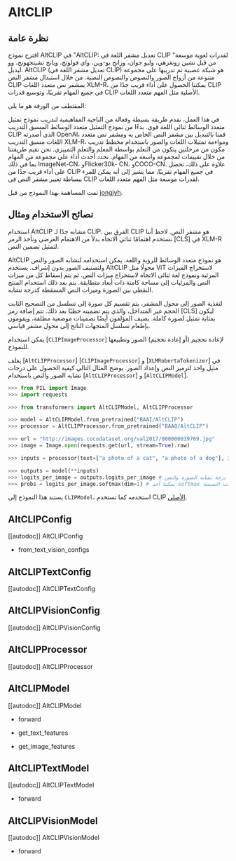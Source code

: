 # AltCLIP

## نظرة عامة
اقترح نموذج AltCLIP في "AltCLIP: تعديل مشفر اللغة في CLIP لقدرات لغوية موسعة" من قبل تشين زونغزهي، وليو جوان، وزانج بو-وين، واي فولونج، ويانج تشينجهونج، وو ليديل. AltCLIP (تعديل مشفر اللغة في CLIP) هو شبكة عصبية تم تدريبها على مجموعة متنوعة من أزواج الصور والنصوص والنصوص النصية. من خلال استبدال مشفر النص CLIP بمشفر نص متعدد اللغات XLM-R، يمكننا الحصول على أداء قريب جدًا من CLIP في جميع المهام تقريبًا، وتوسيع قدرات CLIP الأصلية مثل الفهم متعدد اللغات.

المقتطف من الورقة هو ما يلي:

في هذا العمل، نقدم طريقة بسيطة وفعالة من الناحية المفاهيمية لتدريب نموذج تمثيل متعدد الوسائط ثنائي اللغة قوي. بدءًا من نموذج التمثيل متعدد الوسائط المسبق التدريب CLIP الذي أصدرته OpenAI، قمنا بالتبديل بين مشفر النص الخاص به ومشفر نص متعدد اللغات مسبق التدريب XLM-R، ومواءمة تمثيلات اللغات والصور باستخدام مخطط تدريب مكون من مرحلتين يتكون من التعلم بواسطة المعلم والتعلم التمييزي. نحن نقيم طريقتنا من خلال تقييمات لمجموعة واسعة من المهام. نحدد أحدث أداء على مجموعة من المهام بما في ذلك ImageNet-CN، وFlicker30k- CN، وCOCO-CN. علاوة على ذلك، نحصل على أداء قريب جدًا من CLIP في جميع المهام تقريبًا، مما يشير إلى أنه يمكن للمرء ببساطة تغيير مشفر النص في CLIP لقدرات موسعة مثل الفهم متعدد اللغات.

تمت المساهمة بهذا النموذج من قبل [jongjyh](https://huggingface.co/jongjyh).

## نصائح الاستخدام ومثال

استخدام AltCLIP مشابه جدًا لـ CLIP. الفرق بين CLIP هو مشفر النص. لاحظ أننا نستخدم اهتمامًا ثنائي الاتجاه بدلاً من الاهتمام العرضي ونأخذ الرمز [CLS] في XLM-R لتمثيل تضمين النص.

AltCLIP هو نموذج متعدد الوسائط للرؤية واللغة. يمكن استخدامه لتشابه الصور والنص ولتصنيف الصور بدون إشراف. يستخدم AltCLIP محولًا مثل ViT لاستخراج الميزات المرئية ونموذج لغة ثنائي الاتجاه لاستخراج ميزات النص. ثم يتم إسقاط كل من ميزات النص والمرئيات إلى مساحة كامنة ذات أبعاد متطابقة. يتم بعد ذلك استخدام المنتج النقطي بين الصورة وميزات النص المسقطة كدرجة تشابه.

لتغذية الصور إلى محول المشفر، يتم تقسيم كل صورة إلى تسلسل من التصحيح الثابت الحجم غير المتداخل، والذي يتم تضمينه خطيًا بعد ذلك. تتم إضافة رمز [CLS] ليكون بمثابة تمثيل لصورة كاملة. يضيف المؤلفون أيضًا تضمينات موضعية مطلقة، ويقومون بإطعام تسلسل المتجهات الناتج إلى محول مشفر قياسي.

يمكن استخدام [`CLIPImageProcessor`] لإعادة تحجيم (أو إعادة تحجيم) الصور وتطبيعها للنموذج.

يغلف [`AltCLIPProcessor`] [`CLIPImageProcessor`] و [`XLMRobertaTokenizer`] في مثيل واحد لترميز النص وإعداد الصور. يوضح المثال التالي كيفية الحصول على درجات تشابه الصور والنص باستخدام [`AltCLIPProcessor`] و [`AltCLIPModel`].

```python
>>> from PIL import Image
>>> import requests

>>> from transformers import AltCLIPModel, AltCLIPProcessor

>>> model = AltCLIPModel.from_pretrained("BAAI/AltCLIP")
>>> processor = AltCLIPProcessor.from_pretrained("BAA0/AltCLIP")

>>> url = "http://images.cocodataset.org/val2017/000000039769.jpg"
>>> image = Image.open(requests.get(url, stream=True).raw)

>>> inputs = processor(text=["a photo of a cat", "a photo of a dog"], images=image, return_tensors="pt", padding=True)

>>> outputs = model(**inputs)
>>> logits_per_image = outputs.logits_per_image # هذه هي درجة تشابه الصورة والنص
>>> probs = logits_per_image.softmax(dim=1) # يمكننا أخذ softmax للحصول على احتمالات التسمية
```

<Tip>

يستند هذا النموذج إلى `CLIPModel`، استخدمه كما تستخدم CLIP [الأصلي](clip).

</Tip>

## AltCLIPConfig

[[autodoc]] AltCLIPConfig

- from_text_vision_configs

## AltCLIPTextConfig

[[autodoc]] AltCLIPTextConfig

## AltCLIPVisionConfig

[[autodoc]] AltCLIPVisionConfig

## AltCLIPProcessor

[[autodoc]] AltCLIPProcessor

## AltCLIPModel

[[autodoc]] AltCLIPModel

- forward

- get_text_features

- get_image_features

## AltCLIPTextModel

[[autodoc]] AltCLIPTextModel

- forward

## AltCLIPVisionModel

[[autodoc]] AltCLIPVisionModel

- forward